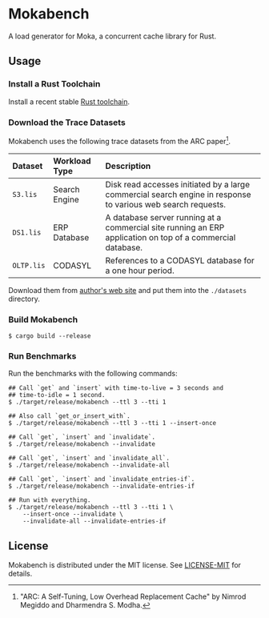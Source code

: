 # Mokabench

A load generator for Moka, a concurrent cache library for Rust.

## Usage

### Install a Rust Toolchain

Install a recent stable [Rust toolchain][rustup].


### Download the Trace Datasets

Mokabench uses the following trace datasets from the ARC paper[^1].

| Dataset    | Workload Type | Description |
|:-----------|:--------------|:------------|
| `S3.lis`   | Search Engine | Disk read accesses initiated by a large commercial search engine in response to various web search requests. |
| `DS1.lis`  | ERP Database  | A database server running at a commercial site running an ERP application on top of a commercial database. |
| `OLTP.lis` | CODASYL       | References to a CODASYL database for a one hour period. |

Download them from [author's web site][arc-paper-site] and put them into the `./datasets` directory.

[^1]: "ARC: A Self-Tuning, Low Overhead Replacement Cache" by Nimrod Megiddo and Dharmendra S. Modha.


### Build Mokabench

```console
$ cargo build --release
```


### Run Benchmarks

Run the benchmarks with the following commands:

```console
## Call `get` and `insert` with time-to-live = 3 seconds and
## time-to-idle = 1 second.
$ ./target/release/mokabench --ttl 3 --tti 1

## Also call `get_or_insert_with`.
$ ./target/release/mokabench --ttl 3 --tti 1 --insert-once

## Call `get`, `insert` and `invalidate`.
$ ./target/release/mokabench --invalidate

## Call `get`, `insert` and `invalidate_all`.
$ ./target/release/mokabench --invalidate-all

## Call `get`, `insert` and `invalidate_entries-if`.
$ ./target/release/mokabench --invalidate-entries-if

## Run with everything.
$ ./target/release/mokabench --ttl 3 --tti 1 \
    --insert-once --invalidate \
    --invalidate-all --invalidate-entries-if
```

[arc-paper-site]: https://researcher.watson.ibm.com/researcher/view_person_subpage.php?id=4700
[rustup]: https://rustup.rs


## License

Mokabench is distributed under the MIT license. See [LICENSE-MIT](LICENSE-MIT) for details.
